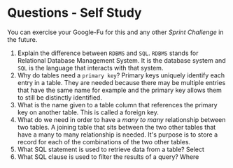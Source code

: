 # Questions - Self Study

You can exercise your Google-Fu for this and any other _Sprint Challenge_ in the future.

1.  Explain the difference between `RDBMS` and `SQL`.
`RDBMS` stands for Relational Database Management System.  It is the database system and `SQL` is the language that interacts with that system.
1.  Why do tables need a `primary key`?
Primary keys uniquely identify each entry in a table.  They are needed because there may be multiple entries that have the same name for example and the primary key allows them to still be distinctly identified.
1.  What is the name given to a table column that references the primary key
    on another table.
This is called a foreign key.
1.  What do we need in order to have a _many to many_ relationship between two
    tables.
A joining table that sits between the two other tables that have a many to many relationship is needed.  It's purpose is to store a record for each of the combinations of the two other tables.
1.  What SQL statement is used to retrieve data from a table?
Select
1.  What SQL clause is used to filter the results of a query?
Where